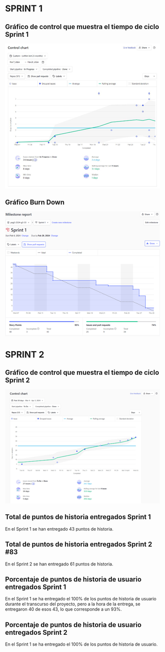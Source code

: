 # SPRINT 1
## Gráfico de control que muestra el tiempo de ciclo Sprint 1

![Cycle time ](../../frontend/src/static/images/Cycle%20time.JPG)

## Gráfico Burn Down 

![Burn Down](../../frontend/src/static/images/BurnDown%20Chart%20Sprint1.png)

# SPRINT 2
## Gráfico de control que muestra el tiempo de ciclo Sprint 2

![Cycle time ](../../frontend/src/static/images/Cycle%20time2.JPG)

## Total de puntos de historia entregados Sprint 1 
En el Sprint 1 se han entregado 43 puntos de historia.

## Total de puntos de historia entregados Sprint 2 #83
En el Sprint 2 se han entregado 61 puntos de historia.


## Porcentaje de puntos de historia de usuario entregados Sprint 1
En el Sprint 1 se ha entregado el 100% de los puntos de historia de usuario durante el transcurso del proyecto, pero a la hora de la entrega, se entregaron 40 de esos 43, lo que corresponde a un 93%.

## Porcentaje de puntos de historia de usuario entregados Sprint 2
En el Sprint 1 se ha entregado el 100% de los puntos de historia de usuario.

